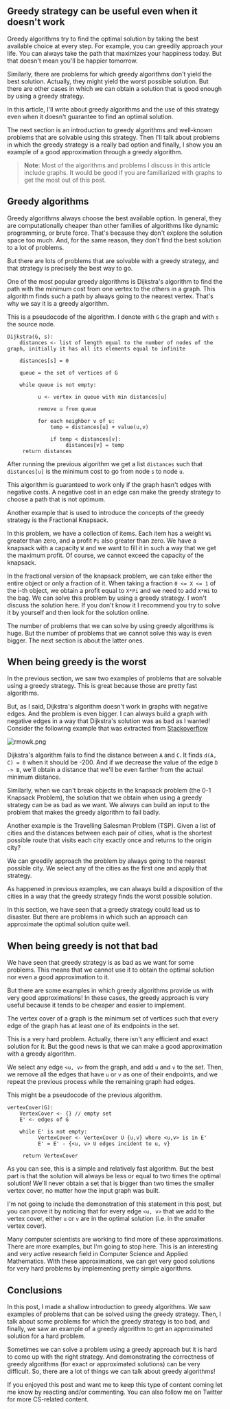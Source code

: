 ## Greedy strategy can be useful even when it doesn't work

Greedy algorithms try to find the optimal solution by taking the best available choice at every step.  For example, you can greedily approach your life. You can always take the path that maximizes your happiness today. But that doesn't mean you'll be happier tomorrow.

Similarly, there are problems for which greedy algorithms don't yield the best solution. Actually, they might yield the worst possible solution. But there are other cases in which we can obtain a solution that is good enough by using a greedy strategy.

In this article, I'll write about greedy algorithms and the use of this strategy even when it doesn't guarantee to find an optimal solution.

The next section is an introduction to greedy algorithms and well-known problems that are solvable using this strategy. Then I'll talk about problems in which the greedy strategy is a really bad option and finally, I show you an example of a good approximation through a greedy algorithm.

>**Note**: Most of the algorithms and problems I discuss in this article include graphs. It would be good if you are familiarized with graphs to get the most out of this post.

## Greedy algorithms

Greedy algorithms always choose the best available option. In general, they are computationally cheaper than other families of algorithms like dynamic programming, or brute force. That's because they don't explore the solution space too much. And, for the same reason, they don't find the best solution to a lot of problems.

But there are lots of problems that are solvable with a greedy strategy, and that strategy is precisely the best way to go.

One of the most popular greedy algorithms is Dijkstra's algorithm to find the path with the minimum cost from one vertex to the others in a graph. This algorithm finds such a path by always going to the nearest vertex. That's why we say it is a greedy algorithm.

This is a pseudocode of the algorithm. I denote with ```G``` the graph and with ```s``` the source node. 

```pseudocode
Dijkstra(G, s):
    distances <- list of length equal to the number of nodes of the graph, initially it has all its elements equal to infinite

    distances[s] = 0

    queue = the set of vertices of G

    while queue is not empty:

          u <- vertex in queue with min distances[u]

          remove u from queue

          for each neighbor v of u:
              temp = distances[u] + value(u,v)

              if temp < distances[v]:
                   distances[v] = temp
     return distances
```

After running the previous algorithm we get a list ```distances``` such that ```distances[u]``` is the minimum cost to go from node ```s``` to node ```u```.

This algorithm is guaranteed to work only if the graph hasn't edges with negative costs. A negative cost in an edge can make the greedy strategy to choose a path that is not optimum.

Another example that is used to introduce the concepts of the greedy strategy is the Fractional Knapsack.

In this problem, we have a collection of items. Each item has a weight ```Wi``` greater than zero, and a profit ```Pi``` also greater than zero. We have a knapsack with a capacity ```W``` and we want to fill it in such a way that we get the maximum profit. Of course, we cannot exceed the capacity of the knapsack.

In the fractional version of the knapsack problem, we can take either the entire object or only a fraction of it. When taking a fraction ```0 <= X <= 1``` of the i-th object, we obtain a profit equal to ```X*Pi``` and we need to add ```X*Wi``` to the bag. We can solve this problem by using a greedy strategy. I won't discuss the solution here. If you don't know it I recommend you try to solve it by yourself and then look for the solution online.

The number of problems that we can solve by using greedy algorithms is huge. But the number of problems that we cannot solve this way is even bigger. The next section is about the latter ones.

## When being greedy is the worst

In the previous section, we saw two examples of problems that are solvable using a greedy strategy. This is great because those are pretty fast algorithms.

But, as I said, Dijkstra's algorithm doesn't work in graphs with negative edges. And the problem is even bigger. I can always build a graph with negative edges in a way that Dijkstra's solution was as bad as I wanted! Consider the following example that was extracted from [Stackoverflow](https://stackoverflow.com/questions/6799172/negative-weights-using-dijkstras-algorithm/6799344#6799344)


![rmowk.png](https://cdn.hashnode.com/res/hashnode/image/upload/v1606581688656/MrsI2Usdb.png)

Dijkstra's algorithm fails to find the distance between ```A``` and ```C```. It finds ```d(A, C) = 0``` when it should be -200. And if we decrease the value of the edge ```D -> B```, we'll obtain a distance that we'll be even farther from the actual minimum distance.

Similarly, when we can't break objects in the knapsack problem (the 0-1 Knapsack Problem), the solution that we obtain when using a greedy strategy can be as bad as we want. We always can build an input to the problem that makes the greedy algorithm to fail badly.

Another example is the Travelling Salesman Problem (TSP). Given a list of cities and the distances between each pair of cities, what is the shortest possible route that visits each city exactly once and returns to the origin city?

We can greedily approach the problem by always going to the nearest possible city. We select any of the cities as the first one and apply that strategy.

As happened in previous examples, we can always build a disposition of the cities in a way that the greedy strategy finds the worst possible solution.

In this section, we have seen that a greedy strategy could lead us to disaster. But there are problems in which such an approach can approximate the optimal solution quite well.

## When being greedy is not that bad

We have seen that greedy strategy is as bad as we want for some problems. This means that we cannot use it to obtain the optimal solution nor even a good approximation to it.

But there are some examples in which greedy algorithms provide us with very good approximations! In these cases, the greedy approach is very useful because it tends to be cheaper and easier to implement.

The vertex cover of a graph is the minimum set of vertices such that every edge of the graph has at least one of its endpoints in the set.

This is a very hard problem. Actually, there isn't any efficient and exact solution for it. But the good news is that we can make a good approximation with a greedy algorithm.

We select any edge ```<u, v>``` from the graph, and add ```u``` and ```v``` to the set. Then, we remove all the edges that have ```u``` or ```v``` as one of their endpoints, and we repeat the previous process while the remaining graph had edges.

This might be a pseudocode of the previous algorithm.

```pseudocode
vertexCover(G):
    VertexCover <- {} // empty set
    E' <- edges of G

    while E' is not empty:
          VertexCover <- VertexCover U {u,v} where <u,v> is in E'
          E' = E' - {<u, v> U edges incident to u, v}

     return VertexCover
```

As you can see, this is a simple and relatively fast algorithm. But the best part is that the solution will always be less or equal to two times the optimal solution! We'll never obtain a set that is bigger than two times the smaller vertex cover, no matter how the input graph was built.

I'm not going to include the demonstration of this statement in this post, but you can prove it by noticing that for every edge ```<u, v>``` that we add to the vertex cover, either ```u``` or ```v``` are in the optimal solution (i.e. in the smaller vertex cover).

Many computer scientists are working to find more of these approximations. There are more examples, but I'm going to stop here. This is an interesting and very active research field in Computer Science and Applied Mathematics. With these approximations, we can get very good solutions for very hard problems by implementing pretty simple algorithms.

## Conclusions

In this post, I made a shallow introduction to greedy algorithms. We saw examples of problems that can be solved using the greedy strategy. Then, I talk about some problems for which the greedy strategy is too bad, and finally, we saw an example of a greedy algorithm to get an approximated solution for a hard problem.

Sometimes we can solve a problem using a greedy approach but it is hard to come up with the right strategy. And demonstrating the correctness of greedy algorithms (for exact or approximated solutions) can be very difficult. So, there are a lot of things we can talk about greedy algorithms!

If you enjoyed this post and want me to keep this type of content coming let me know by reacting and/or commenting. You can also follow me on Twitter for more CS-related content.  